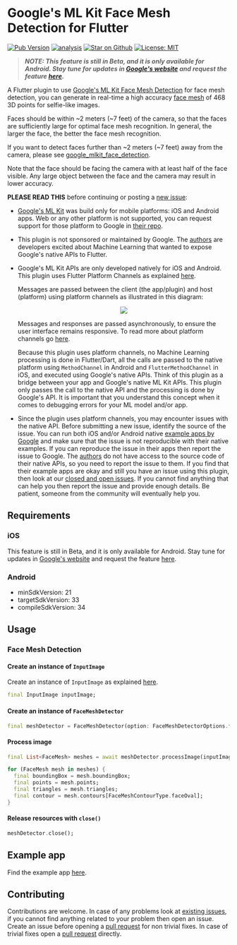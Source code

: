 # Google's ML Kit Face Mesh Detection for Flutter

[![Pub Version](https://img.shields.io/pub/v/google_mlkit_face_mesh_detection)](https://pub.dev/packages/google_mlkit_face_mesh_detection)
[![analysis](https://github.com/flutter-ml/google_ml_kit_flutter/actions/workflows/code-analysis.yml/badge.svg)](https://github.com/flutter-ml/google_ml_kit_flutter/actions)
[![Star on Github](https://img.shields.io/github/stars/flutter-ml/google_ml_kit_flutter.svg?style=flat&logo=github&colorB=deeppink&label=stars)](https://github.com/flutter-ml/google_ml_kit_flutter)
[![License: MIT](https://img.shields.io/badge/license-MIT-purple.svg)](https://opensource.org/licenses/MIT)

> ***NOTE: This feature is still in Beta, and it is only available for Android. Stay tune for updates in [Google's website](https://developers.google.com/ml-kit/vision/face-mesh-detection) and request the feature [here](https://github.com/googlesamples/mlkit/issues).***

A Flutter plugin to use [Google's ML Kit Face Mesh Detection](https://developers.google.com/ml-kit/vision/face-mesh-detection) for face mesh detection, you can generate in real-time a high accuracy [face mesh](https://developers.google.com/ml-kit/vision/face-mesh-detection/concepts) of 468 3D points for selfie-like images.

Faces should be within ~2 meters (~7 feet) of the camera, so that the faces are sufficiently large for optimal face mesh recognition. In general, the larger the face, the better the face mesh recognition.

If you want to detect faces further than ~2 meters (~7 feet) away from the camera, please see [google_mlkit_face_detection](https://pub.dev/packages/google_mlkit_face_detection).

Note that the face should be facing the camera with at least half of the face visible. Any large object between the face and the camera may result in lower accuracy.

**PLEASE READ THIS** before continuing or posting a [new issue](https://github.com/flutter-ml/google_ml_kit_flutter/issues):

- [Google's ML Kit](https://developers.google.com/ml-kit) was build only for mobile platforms: iOS and Android apps. Web or any other platform is not supported, you can request support for those platform to Google in [their repo](https://github.com/googlesamples/mlkit/issues).

- This plugin is not sponsored or maintained by Google. The [authors](https://github.com/flutter-ml/google_ml_kit_flutter/blob/master/AUTHORS) are developers excited about Machine Learning that wanted to expose Google's native APIs to Flutter.

- Google's ML Kit APIs are only developed natively for iOS and Android. This plugin uses Flutter Platform Channels as explained [here](https://docs.flutter.dev/development/platform-integration/platform-channels).

  Messages are passed between the client (the app/plugin) and host (platform) using platform channels as illustrated in this diagram:

  <p align="center" width="100%">
    <img src="https://docs.flutter.dev/assets/images/docs/PlatformChannels.png"> 
  </p>

  Messages and responses are passed asynchronously, to ensure the user interface remains responsive. To read more about platform channels go [here](https://docs.flutter.dev/development/platform-integration/platform-channels).

  Because this plugin uses platform channels, no Machine Learning processing is done in Flutter/Dart, all the calls are passed to the native platform using `MethodChannel` in Android and `FlutterMethodChannel` in iOS, and executed using Google's native APIs. Think of this plugin as a bridge between your app and Google's native ML Kit APIs. This plugin only passes the call to the native API and the processing is done by Google's API. It is important that you understand this concept when it comes to debugging errors for your ML model and/or app.

- Since the plugin uses platform channels, you may encounter issues with the native API. Before submitting a new issue, identify the source of the issue. You can run both iOS and/or Android native [example apps by Google](https://github.com/googlesamples/mlkit) and make sure that the issue is not reproducible with their native examples. If you can reproduce the issue in their apps then report the issue to Google. The [authors](https://github.com/flutter-ml/google_ml_kit_flutter/blob/master/AUTHORS) do not have access to the source code of their native APIs, so you need to report the issue to them. If you find that their example apps are okay and still you have an issue using this plugin, then look at our [closed and open issues](https://github.com/flutter-ml/google_ml_kit_flutter/issues). If you cannot find anything that can help you then report the issue and provide enough details. Be patient, someone from the community will eventually help you.

## Requirements

### iOS

This feature is still in Beta, and it is only available for Android. Stay tune for updates in [Google's website](https://developers.google.com/ml-kit/vision/face-mesh-detection) and request the feature [here](https://github.com/googlesamples/mlkit/issues).

### Android

- minSdkVersion: 21
- targetSdkVersion: 33
- compileSdkVersion: 34

## Usage

### Face Mesh Detection

#### Create an instance of `InputImage`

Create an instance of `InputImage` as explained [here](https://github.com/flutter-ml/google_ml_kit_flutter/blob/master/packages/google_mlkit_commons#creating-an-inputimage).

```dart
final InputImage inputImage;
```

#### Create an instance of `FaceMeshDetector`

```dart
final meshDetector = FaceMeshDetector(option: FaceMeshDetectorOptions.faceMesh);
```

#### Process image

```dart
final List<FaceMesh> meshes = await meshDetector.processImage(inputImage);

for (FaceMesh mesh in meshes) {
  final boundingBox = mesh.boundingBox;
  final points = mesh.points;
  final triangles = mesh.triangles;
  final contour = mesh.contours[FaceMeshContourType.faceOval];
}
```

#### Release resources with `close()`

```dart
meshDetector.close();
```

## Example app

Find the example app [here](https://github.com/flutter-ml/google_ml_kit_flutter/tree/master/packages/example).

## Contributing

Contributions are welcome.
In case of any problems look at [existing issues](https://github.com/flutter-ml/google_ml_kit_flutter/issues), if you cannot find anything related to your problem then open an issue.
Create an issue before opening a [pull request](https://github.com/flutter-ml/google_ml_kit_flutter/pulls) for non trivial fixes.
In case of trivial fixes open a [pull request](https://github.com/flutter-ml/google_ml_kit_flutter/pulls) directly.
